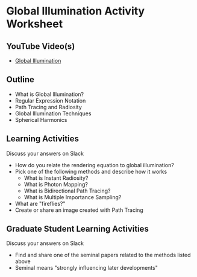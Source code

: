 # Global Illumination Activity Worksheet

## YouTube Video(s)

- [Global Illumination](https://youtu.be/fFXMDhn_M28)

## Outline

- What is Global Illumination?
- Regular Expression Notation
- Path Tracing and Radiosity
- Global Illumination Techniques
- Spherical Harmonics

## Learning Activities

Discuss your answers on Slack

- How do you relate the rendering equation to global illumination?
- Pick one of the following methods and describe how it works
  - What is Instant Radiosity?
  - What is Photon Mapping?
  - What is Bidirectional Path Tracing?
  - What is Multiple Importance Sampling?
- What are "fireflies?"
- Create or share an image created with Path Tracing

## Graduate Student Learning Activities

Discuss your answers on Slack

- Find and share one of the seminal papers related to the methods listed above
- Seminal means "strongly influencing later developments"